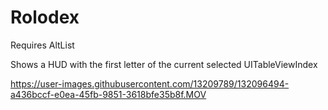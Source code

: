 # Rolodex

Requires AltList

Shows a HUD with the first letter of the current selected UITableViewIndex

https://user-images.githubusercontent.com/13209789/132096494-a436bccf-e0ea-45fb-9851-3618bfe35b8f.MOV


